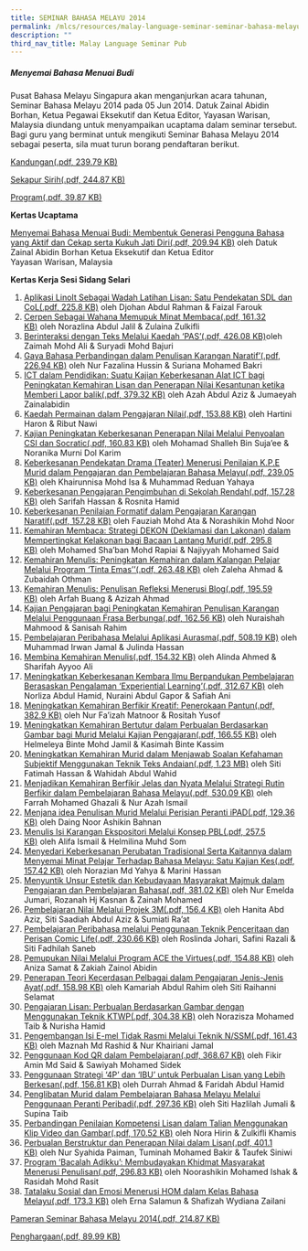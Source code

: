 ```yaml
---
title: SEMINAR BAHASA MELAYU 2014
permalink: /mlcs/resources/malay-language-seminar-seminar-bahasa-melayu-publications/seminar-bahasa-melayu-2014/
description: ""
third_nav_title: Malay Language Seminar Pub
---
```

##### Menyemai Bahasa Menuai Budi

Pusat Bahasa Melayu Singapura akan menganjurkan acara tahunan, Seminar Bahasa Melayu 2014 pada 05 Jun 2014. Datuk Zainal Abidin Borhan, Ketua Pegawai Eksekutif dan Ketua Editor, Yayasan Warisan, Malaysia diundang untuk menyampaikan ucaptama dalam seminar tersebut. Bagi guru yang berminat untuk mengikuti Seminar Bahasa Melayu 2014 sebagai peserta, sila muat turun borang pendaftaran berikut.

[Kandungan(.pdf, 239.79 KB)](/files/content_ml_seminar_2014.pdf)

[Sekapur Sirih(.pdf, 244.87 KB)](/files/sekapur_sirih_ml_seminar_2014.pdf)

[Program(.pdf, 39.87 KB)](/files/program_ml_seminar_2014.pdf)

**Kertas Ucaptama**  

[Menyemai Bahasa Menuai Budi: Membentuk Generasi Pengguna Bahasa yang Aktif dan Cekap serta Kukuh Jati Diri(.pdf, 209.94 KB)](/files/kertas_ucaptama.pdf) oleh Datuk Zainal Abidin Borhan Ketua Eksekutif dan Ketua Editor  
Yayasan Warisan, Malaysia

**Kertas Kerja Sesi Sidang Selari**

1.  [Aplikasi LinoIt Sebagai Wadah Latihan Lisan: Satu Pendekatan SDL dan CoL(.pdf, 225.8 KB)](/files/paper_1.pdf) oleh Djohan Abdul Rahman & Faizal Farouk
2.  [Cerpen Sebagai Wahana Memupuk Minat Membaca(.pdf, 161.32 KB)](/files/paper_2.pdf) oleh Norazlina Abdul Jalil & Zulaina Zulkifli
3.  [Berinteraksi dengan Teks Melalui Kaedah ‘PAS’(.pdf, 426.08 KB)](/files/paper_3.pdf)oleh Zaimah Mohd Ali & Suryadi Mohd Bajuri
4.  [Gaya Bahasa Perbandingan dalam Penulisan Karangan Naratif’(.pdf, 226.94 KB)](/files/paper_4.pdf) oleh Nur Fazalina Hussin & Suriana Mohamed Bakri
5.  [ICT dalam Pendidikan: Suatu Kajian Keberkesanan Alat ICT bagi Peningkatan Kemahiran Lisan dan Penerapan Nilai Kesantunan ketika Memberi Lapor balik(.pdf, 379.32 KB)](/files/paper_5.pdf) oleh Azah Abdul Aziz & Jumaeyah Zainalabidin
6.  [Kaedah Permainan dalam Pengajaran Nilai(.pdf, 153.88 KB)](/files/paper_6.pdf) oleh Hartini Haron & Ribut Nawi
7.  [Kajian Peningkatan Keberkesanan Penerapan Nilai Melalui Penyoalan CSI dan Socratic(.pdf, 160.83 KB)](/files/paper_7.pdf) oleh Mohamad Shalleh Bin Suja’ee & Noranika Murni Dol Karim
8.  [Keberkesanan Pendekatan Drama (Teater) Menerusi Penilaian K.P.E Murid dalam Pengajaran dan Pembelajaran Bahasa Melayu(.pdf, 239.05 KB)](/files/paper_8.pdf) oleh Khairunnisa Mohd Isa & Muhammad Reduan Yahaya
9.  [Keberkesanan Pengajaran Pengimbuhan di Sekolah Rendah(.pdf, 157.28 KB)](/files/paper_9.pdf) oleh Sarifah Hassan & Rosnita Hamid
10.  [Keberkesanan Penilaian Formatif dalam Pengajaran Karangan Naratif(.pdf, 157.28 KB)](https://academyofsingaporeteachers.moe.edu.sg/docs/librariesprovider6/ml-poetry-sg50/seminar-bahasa-melayu-2014/kertas-kerja-sesi-sidang-selari/paper_9.pdf?sfvrsn=6928717_2 "Keberkesanan Penilaian Formatif dalam Pengajaran Karangan Naratif") oleh Fauziah Mohd Ata & Norashikin Mohd Noor
11.  [Kemahiran Membaca: Strategi DEKON (Deklamasi dan Lakonan) dalam Mempertingkat Kelakonan bagi Bacaan Lantang Murid(.pdf, 295.8 KB)](https://academyofsingaporeteachers.moe.edu.sg/docs/librariesprovider6/ml-poetry-sg50/seminar-bahasa-melayu-2014/kertas-kerja-sesi-sidang-selari/paper_11.pdf?sfvrsn=a2183a29_2 "Kemahiran Membaca: Strategi DEKON (Deklamasi dan Lakonan) dalam Mempertingkat Kelakonan bagi Bacaan Lantang Murid") oleh Mohamed Sha’ban Mohd Rapiai & Najiyyah Mohamed Said
12.  [Kemahiran Menulis: Peningkatan Kemahiran dalam Kalangan Pelajar Melalui Program ‘Tinta Emas’’(.pdf, 263.48 KB)](https://academyofsingaporeteachers.moe.edu.sg/docs/librariesprovider6/ml-poetry-sg50/seminar-bahasa-melayu-2014/kertas-kerja-sesi-sidang-selari/paper_12.pdf?sfvrsn=ba1dd102_2 "Kemahiran Menulis: Peningkatan Kemahiran dalam Kalangan Pelajar Melalui Program ‘Tinta Emas’’") oleh Zaleha Ahmad & Zubaidah Othman
13.  [Kemahiran Menulis: Penulisan Refleksi Menerusi Blog(.pdf, 195.59 KB)](https://academyofsingaporeteachers.moe.edu.sg/docs/librariesprovider6/ml-poetry-sg50/seminar-bahasa-melayu-2014/kertas-kerja-sesi-sidang-selari/paper_13.pdf?sfvrsn=bbaf2295_2 "Kemahiran Menulis: Penulisan Refleksi Menerusi Blog") oleh Arfah Buang & Azizah Ahmad
14.  [Kajian Pengajaran bagi Peningkatan Kemahiran Penulisan Karangan Melalui Penggunaan Frasa Berbunga(.pdf, 162.56 KB)](https://academyofsingaporeteachers.moe.edu.sg/docs/librariesprovider6/ml-poetry-sg50/seminar-bahasa-melayu-2014/kertas-kerja-sesi-sidang-selari/paper_14.pdf?sfvrsn=2a4e60af_2 "Kajian Pengajaran bagi Peningkatan Kemahiran Penulisan Karangan Melalui Penggunaan Frasa Berbunga") oleh Nuraishah Mahmood & Sanisah Rahim
15.  [Pembelajaran Peribahasa Melalui Aplikasi Aurasma(.pdf, 508.19 KB)](https://academyofsingaporeteachers.moe.edu.sg/docs/librariesprovider6/ml-poetry-sg50/seminar-bahasa-melayu-2014/kertas-kerja-sesi-sidang-selari/paper_15.pdf?sfvrsn=3262cd54_2 "Pembelajaran Peribahasa Melalui Aplikasi Aurasma") oleh Muhammad Irwan Jamal & Julinda Hassan
16.  [Membina Kemahiran Menulis(.pdf, 154.32 KB)](https://academyofsingaporeteachers.moe.edu.sg/docs/librariesprovider6/ml-poetry-sg50/seminar-bahasa-melayu-2014/kertas-kerja-sesi-sidang-selari/paper_16.pdf?sfvrsn=e8dd74d_2 "Membina Kemahiran Menulis") oleh Alinda Ahmed & Sharifah Ayyoo Ali
17.  [Meningkatkan Keberkesanan Kembara Ilmu Berpandukan Pembelajaran Berasaskan Pengalaman ‘Experiential Learning’(.pdf, 312.67 KB)](https://academyofsingaporeteachers.moe.edu.sg/docs/librariesprovider6/ml-poetry-sg50/seminar-bahasa-melayu-2014/kertas-kerja-sesi-sidang-selari/paper_17.pdf?sfvrsn=ebfcf71a_2 "Meningkatkan Keberkesanan Kembara Ilmu Berpandukan Pembelajaran Berasaskan Pengalaman ‘Experiential Learning’") oleh Norliza Abdul Hamid, Nuraini Abdul Gapor & Safiah Ani
18.  [Meningkatkan Kemahiran Berfikir Kreatif: Penerokaan Pantun(.pdf, 382.9 KB)](https://academyofsingaporeteachers.moe.edu.sg/docs/librariesprovider6/ml-poetry-sg50/seminar-bahasa-melayu-2014/kertas-kerja-sesi-sidang-selari/paper_18.pdf?sfvrsn=4a5ae0e7_2 "Meningkatkan Kemahiran Berfikir Kreatif: Penerokaan Pantun") oleh Nur Fa’izah Matnoor & Rositah Yusof
19.  [Meningkatkan Kemahiran Bertutur dalam Perbualan Berdasarkan Gambar bagi Murid Melalui Kajian Pengajaran(.pdf, 166.55 KB)](https://academyofsingaporeteachers.moe.edu.sg/docs/librariesprovider6/ml-poetry-sg50/seminar-bahasa-melayu-2014/kertas-kerja-sesi-sidang-selari/paper_19.pdf?sfvrsn=3ed41e59_2 "Meningkatkan Kemahiran Bertutur dalam Perbualan Berdasarkan Gambar bagi Murid Melalui Kajian Pengajaran") oleh Helmeleya Binte Mohd Jamil & Kasimah Binte Kassim
20.  [Meningkatkan Kemahiran Murid dalam Menjawab Soalan Kefahaman Subjektif Menggunakan Teknik Teks Andaian(.pdf, 1.23 MB)](https://academyofsingaporeteachers.moe.edu.sg/docs/librariesprovider6/ml-poetry-sg50/seminar-bahasa-melayu-2014/kertas-kerja-sesi-sidang-selari/paper_20.pdf?sfvrsn=1973ad05_2 "Meningkatkan Kemahiran Murid dalam Menjawab Soalan Kefahaman Subjektif Menggunakan Teknik Teks Andaian") oleh Siti Fatimah Hassan & Wahidah Abdul Wahid
21.  [Menjadikan Kemahiran Berfikir Jelas dan Nyata Melalui Strategi Rutin Berfikir dalam Pembelajaran Bahasa Melayu(.pdf, 530.09 KB)](https://academyofsingaporeteachers.moe.edu.sg/docs/librariesprovider6/ml-poetry-sg50/seminar-bahasa-melayu-2014/kertas-kerja-sesi-sidang-selari/paper_21.pdf?sfvrsn=81145934_2 "Menjadikan Kemahiran Berfikir Jelas dan Nyata Melalui Strategi Rutin Berfikir dalam Pembelajaran Bahasa Melayu") oleh Farrah Mohamed Ghazali & Nur Azah Ismail
22.  [Menjana idea Penulisan Murid Melalui Perisian Peranti iPAD(.pdf, 129.36 KB)](https://academyofsingaporeteachers.moe.edu.sg/docs/librariesprovider6/ml-poetry-sg50/seminar-bahasa-melayu-2014/kertas-kerja-sesi-sidang-selari/paper_22.pdf?sfvrsn=cf4d4bc9_2 "Menjana idea Penulisan Murid Melalui Perisian Peranti iPAD") oleh Daing Noor Ashikin Bahnan
23.  [Menulis Isi Karangan Ekspositori Melalui Konsep PBL(.pdf, 257.5 KB)](https://academyofsingaporeteachers.moe.edu.sg/docs/librariesprovider6/ml-poetry-sg50/seminar-bahasa-melayu-2014/kertas-kerja-sesi-sidang-selari/paper_23.pdf?sfvrsn=4f3165cf_2 "Menulis Isi Karangan Ekspositori Melalui Konsep PBL") oleh Alifa Ismail & Helmilina Muhd Som
24.  [Menyedari Keberkesanan Perubatan Tradisional Serta Kaitannya dalam Menyemai Minat Pelajar Terhadap Bahasa Melayu: Satu Kajian Kes(.pdf, 157.42 KB)](https://academyofsingaporeteachers.moe.edu.sg/docs/librariesprovider6/ml-poetry-sg50/seminar-bahasa-melayu-2014/kertas-kerja-sesi-sidang-selari/paper_24.pdf?sfvrsn=621fdfba_2 "Menyedari Keberkesanan Perubatan Tradisional Serta Kaitannya dalam Menyemai Minat Pelajar Terhadap Bahasa Melayu: Satu Kajian Kes") oleh Norazian Md Yahya & Marini Hassan
25.  [Menyuntik Unsur Estetik dan Kebudayaan Masyarakat Majmuk dalam Pengajaran dan Pembelajaran Bahasa(.pdf, 381.02 KB)](https://academyofsingaporeteachers.moe.edu.sg/docs/librariesprovider6/ml-poetry-sg50/seminar-bahasa-melayu-2014/kertas-kerja-sesi-sidang-selari/paper_25.pdf?sfvrsn=524d07e4_2 "Menyuntik Unsur Estetik dan Kebudayaan Masyarakat Majmuk dalam Pengajaran dan Pembelajaran Bahasa") oleh Nur Emelda Jumari, Rozanah Hj Kasnan & Zainah Mohamed
26.  [Pembelajaran Nilai Melalui Projek 3M(.pdf, 156.4 KB)](https://academyofsingaporeteachers.moe.edu.sg/docs/librariesprovider6/ml-poetry-sg50/seminar-bahasa-melayu-2014/kertas-kerja-sesi-sidang-selari/paper_26.pdf?sfvrsn=3d9fd638_2 "Pembelajaran Nilai Melalui Projek 3M") oleh Hanita Abd Aziz, Siti Saadiah Abdul Aziz & Sumiati Ra’at
27.  [Pembelajaran Peribahasa melalui Penggunaan Teknik Penceritaan dan Perisan Comic Life(.pdf, 230.66 KB)](https://academyofsingaporeteachers.moe.edu.sg/docs/librariesprovider6/ml-poetry-sg50/seminar-bahasa-melayu-2014/kertas-kerja-sesi-sidang-selari/paper_27.pdf?sfvrsn=bebeca08_2 "Pembelajaran Peribahasa melalui Penggunaan Teknik Penceritaan dan Perisan Comic Life") oleh Roslinda Johari, Safini Razali & Siti Fadhilah Saneb
28.  [Pemupukan Nilai Melalui Program ACE the Virtues(.pdf, 154.88 KB)](https://academyofsingaporeteachers.moe.edu.sg/docs/librariesprovider6/ml-poetry-sg50/seminar-bahasa-melayu-2014/kertas-kerja-sesi-sidang-selari/paper_28.pdf?sfvrsn=403ee26a_2 "Pemupukan Nilai Melalui Program ACE the Virtues") oleh Aniza Samat & Zakiah Zainol Abidin
29.  [Penerapan Teori Kecerdasan Pelbagai dalam Pengajaran Jenis-Jenis Ayat(.pdf, 158.98 KB)](https://academyofsingaporeteachers.moe.edu.sg/docs/librariesprovider6/ml-poetry-sg50/seminar-bahasa-melayu-2014/kertas-kerja-sesi-sidang-selari/paper_29.pdf?sfvrsn=fef29550_2 "Penerapan Teori Kecerdasan Pelbagai dalam Pengajaran Jenis-Jenis Ayat") oleh Kamariah Abdul Rahim oleh Siti Raihanni Selamat
30.  [Pengajaran Lisan: Perbualan Berdasarkan Gambar dengan Menggunakan Teknik KTWP(.pdf, 304.38 KB)](https://academyofsingaporeteachers.moe.edu.sg/docs/librariesprovider6/ml-poetry-sg50/seminar-bahasa-melayu-2014/kertas-kerja-sesi-sidang-selari/paper_30.pdf?sfvrsn=620baa8d_2 "Pengajaran Lisan: Perbualan Berdasarkan Gambar dengan Menggunakan Teknik KTWP") oleh Norazisza Mohamed Taib & Nurisha Hamid
31.  [Pengembangan Isi E-mel Tidak Rasmi Melalui Teknik N/SSM(.pdf, 161.43 KB)](https://academyofsingaporeteachers.moe.edu.sg/docs/librariesprovider6/ml-poetry-sg50/seminar-bahasa-melayu-2014/kertas-kerja-sesi-sidang-selari/paper_31.pdf?sfvrsn=598dceb2_2 "Pengembangan Isi E-mel Tidak Rasmi Melalui Teknik N/SSM") oleh Maznah Md Rashid & Nur Khairiani Jamal
32.  [Penggunaan Kod QR dalam Pembelajaran(.pdf, 368.67 KB)](https://academyofsingaporeteachers.moe.edu.sg/docs/librariesprovider6/ml-poetry-sg50/seminar-bahasa-melayu-2014/kertas-kerja-sesi-sidang-selari/paper_32.pdf?sfvrsn=e716dff8_2 "Penggunaan Kod QR dalam Pembelajaran") oleh Fikir Amin Md Said & Sawiyah Mohamed Sidek
33.  [Penggunaan Strategi ‘4P’ dan ‘IBU’ untuk Perbualan Lisan yang Lebih Berkesan(.pdf, 156.81 KB)](https://academyofsingaporeteachers.moe.edu.sg/docs/librariesprovider6/ml-poetry-sg50/seminar-bahasa-melayu-2014/kertas-kerja-sesi-sidang-selari/paper_33.pdf?sfvrsn=b3dea4f3_2 "Penggunaan Strategi ‘4P’ dan ‘IBU’ untuk Perbualan Lisan yang Lebih Berkesan") oleh Durrah Ahmad & Faridah Abdul Hamid
34.  [Penglibatan Murid dalam Pembelajaran Bahasa Melayu Melalui Penggunaan Peranti Peribadi(.pdf, 297.36 KB)](https://academyofsingaporeteachers.moe.edu.sg/docs/librariesprovider6/ml-poetry-sg50/seminar-bahasa-melayu-2014/kertas-kerja-sesi-sidang-selari/paper_34.pdf?sfvrsn=1dfe97e2_2 "Penglibatan Murid dalam Pembelajaran Bahasa Melayu Melalui Penggunaan Peranti Peribadi") oleh Siti Hazlilah Jumali & Supina Taib
35.  [Perbandingan Penilaian Kompetensi Lisan dalam Talian Menggunakan Klip Video dan Gambar(.pdf, 170.52 KB)](https://academyofsingaporeteachers.moe.edu.sg/docs/librariesprovider6/ml-poetry-sg50/seminar-bahasa-melayu-2014/kertas-kerja-sesi-sidang-selari/paper_35.pdf?sfvrsn=67903f7b_2 "Perbandingan Penilaian Kompetensi Lisan dalam Talian Menggunakan Klip Video dan Gambar") oleh Nora Hirin & Zulkifli Khamis
36.  [Perbualan Berstruktur dan Penerapan Nilai dalam Lisan(.pdf, 401.1 KB)](https://academyofsingaporeteachers.moe.edu.sg/docs/librariesprovider6/ml-poetry-sg50/seminar-bahasa-melayu-2014/kertas-kerja-sesi-sidang-selari/paper_36.pdf?sfvrsn=5e12be_2 "Perbualan Berstruktur dan Penerapan Nilai dalam Lisan") oleh Nur Syahida Paiman, Tuminah Mohamed Bakir & Taufek Siniwi
37.  [Program ‘Bacalah Adikku’: Membudayakan Khidmat Masyarakat Menerusi Penulisan(.pdf, 296.83 KB)](https://academyofsingaporeteachers.moe.edu.sg/docs/librariesprovider6/ml-poetry-sg50/seminar-bahasa-melayu-2014/kertas-kerja-sesi-sidang-selari/paper_37.pdf?sfvrsn=aef9b471_2 "Program ‘Bacalah Adikku’: Membudayakan Khidmat Masyarakat Menerusi Penulisan") oleh Noorashikin Mohamed Ishak & Rasidah Mohd Rasit
38.  [Tatalaku Sosial dan Emosi Menerusi HOM dalam Kelas Bahasa Melayu(.pdf, 173.3 KB)](https://academyofsingaporeteachers.moe.edu.sg/docs/librariesprovider6/ml-poetry-sg50/seminar-bahasa-melayu-2014/kertas-kerja-sesi-sidang-selari/paper_38.pdf?sfvrsn=807ba348_2 "Tatalaku Sosial dan Emosi Menerusi HOM dalam Kelas Bahasa Melayu") oleh Erna Salamun & Shafizah Wydiana Zailani

[Pameran Seminar Bahasa Melayu 2014(.pdf, 214.87 KB)](https://academyofsingaporeteachers.moe.edu.sg/docs/librariesprovider6/ml-poetry-sg50/seminar-bahasa-melayu-2014/pameran-seminar-bahasa-melayu-2014.pdf?sfvrsn=8477a315_2 "Pameran Seminar Bahasa Melayu 2014")

[Penghargaan(.pdf, 89.99 KB)](https://academyofsingaporeteachers.moe.edu.sg/docs/librariesprovider6/ml-poetry-sg50/seminar-bahasa-melayu-2014/penghargaan_seminar-2014.pdf?sfvrsn=b8578c9c_2 "Penghargaan")